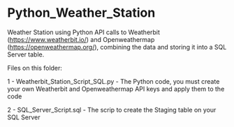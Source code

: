 # Python_Weather_Station

Weather Station using Python API calls to Weatherbit (https://www.weatherbit.io/) and Openweathermap (https://openweathermap.org/), combining the data and storing it into a SQL Server table.

Files on this folder:

1 - Weatherbit_Station_Script_SQL.py - The Python code, you must create your own Weatherbit and Openweathermap API keys and apply them to the code

2 - SQL_Server_Script.sql - The scrip to create the Staging table on your SQL Server
